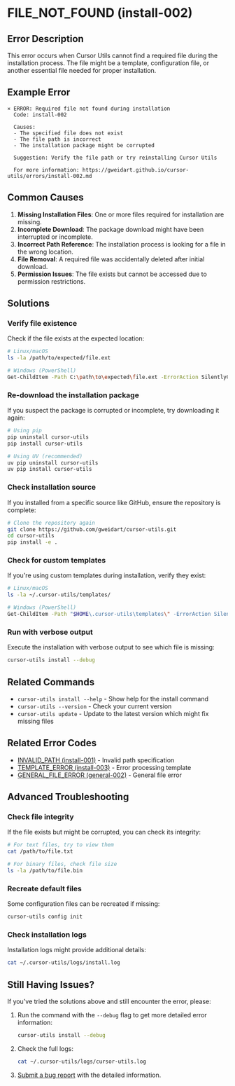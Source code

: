 # FILE_NOT_FOUND (install-002)

## Error Description

This error occurs when Cursor Utils cannot find a required file during the installation process. The file might be a template, configuration file, or another essential file needed for proper installation.

## Example Error

```
× ERROR: Required file not found during installation
  Code: install-002
  
  Causes:
  - The specified file does not exist
  - The file path is incorrect
  - The installation package might be corrupted
  
  Suggestion: Verify the file path or try reinstalling Cursor Utils
  
  For more information: https://gweidart.github.io/cursor-utils/errors/install-002.md
```

## Common Causes

1. **Missing Installation Files**: One or more files required for installation are missing.
2. **Incomplete Download**: The package download might have been interrupted or incomplete.
3. **Incorrect Path Reference**: The installation process is looking for a file in the wrong location.
4. **File Removal**: A required file was accidentally deleted after initial download.
5. **Permission Issues**: The file exists but cannot be accessed due to permission restrictions.

## Solutions

### Verify file existence

Check if the file exists at the expected location:

```bash
# Linux/macOS
ls -la /path/to/expected/file.ext

# Windows (PowerShell)
Get-ChildItem -Path C:\path\to\expected\file.ext -ErrorAction SilentlyContinue
```

### Re-download the installation package

If you suspect the package is corrupted or incomplete, try downloading it again:

```bash
# Using pip
pip uninstall cursor-utils
pip install cursor-utils

# Using UV (recommended)
uv pip uninstall cursor-utils
uv pip install cursor-utils
```

### Check installation source

If you installed from a specific source like GitHub, ensure the repository is complete:

```bash
# Clone the repository again
git clone https://github.com/gweidart/cursor-utils.git
cd cursor-utils
pip install -e .
```

### Check for custom templates

If you're using custom templates during installation, verify they exist:

```bash
# Linux/macOS
ls -la ~/.cursor-utils/templates/

# Windows (PowerShell)
Get-ChildItem -Path "$HOME\.cursor-utils\templates\" -ErrorAction SilentlyContinue
```

### Run with verbose output

Execute the installation with verbose output to see which file is missing:

```bash
cursor-utils install --debug
```

## Related Commands

- `cursor-utils install --help` - Show help for the install command
- `cursor-utils --version` - Check your current version
- `cursor-utils update` - Update to the latest version which might fix missing files

## Related Error Codes

- [INVALID_PATH (install-001)](install-001.md) - Invalid path specification
- [TEMPLATE_ERROR (install-003)](install-003.md) - Error processing template
- [GENERAL_FILE_ERROR (general-002)](general-002.md) - General file error

## Advanced Troubleshooting

### Check file integrity

If the file exists but might be corrupted, you can check its integrity:

```bash
# For text files, try to view them
cat /path/to/file.txt

# For binary files, check file size
ls -la /path/to/file.bin
```

### Recreate default files

Some configuration files can be recreated if missing:

```bash
cursor-utils config init
```

### Check installation logs

Installation logs might provide additional details:

```bash
cat ~/.cursor-utils/logs/install.log
```

## Still Having Issues?

If you've tried the solutions above and still encounter the error, please:

1. Run the command with the `--debug` flag to get more detailed error information:
   ```bash
   cursor-utils install --debug
   ```

2. Check the full logs:
   ```bash
   cat ~/.cursor-utils/logs/cursor-utils.log
   ```

3. [Submit a bug report](https://github.com/gweidart/cursor-utils/issues) with the detailed information. 